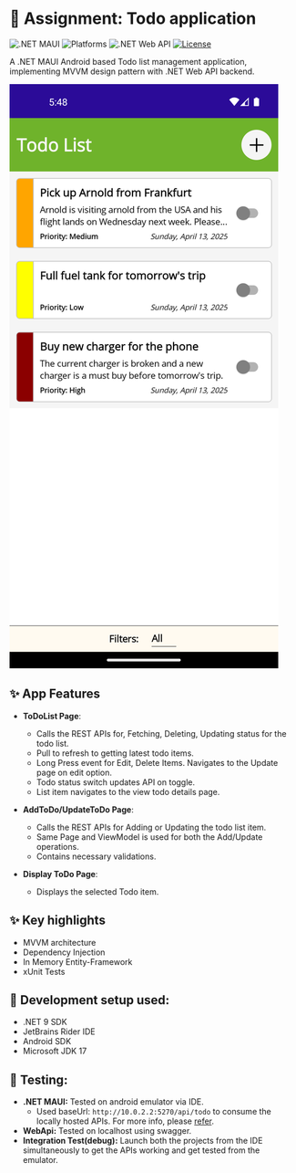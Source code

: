 # 📝 Assignment: Todo application

![.NET MAUI](https://img.shields.io/badge/.NET%20MAUI-5C2D91?logo=.net&logoColor=white)
![Platforms](https://img.shields.io/badge/platform-%20Android%20-lightgrey)
![.NET Web API](https://img.shields.io/badge/%20Web_API-5C2D91?logo=.net&logoColor=white)
[![License](https://img.shields.io/badge/license-MIT-blue)](LICENSE)

A .NET MAUI Android based Todo list management application, implementing MVVM design pattern with .NET Web API backend.

![Sample Todo List Screenshot](https://github.com/MayankPatil-25/ToDoSolution/blob/add-read-me/docs/Todo%20List.png)

## ✨ App Features

- **ToDoList Page**:
  - Calls the REST APIs for, Fetching, Deleting, Updating status for the todo list.
  - Pull to refresh to getting latest todo items.
  - Long Press event for Edit, Delete Items. Navigates to the Update page on edit option.
  - Todo status switch updates API on toggle.
  - List item navigates to the view todo details page.

- **AddToDo/UpdateToDo Page**:
  - Calls the REST APIs for Adding or Updating the todo list item.
  - Same Page and ViewModel is used for both the Add/Update operations.
  - Contains necessary validations.

- **Display ToDo Page**:
  - Displays the selected Todo item.

## ✨ Key highlights

  - MVVM architecture
  - Dependency Injection
  - In Memory Entity-Framework
  - xUnit Tests

## 🚀 Development setup used:
- .NET 9 SDK
- JetBrains Rider IDE
- Android SDK
- Microsoft JDK 17


## 🧪 Testing:

- **.NET MAUI:** Tested on android emulator via IDE.
  - Used baseUrl: `http://10.0.2.2:5270/api/todo` to consume the locally hosted APIs. For more info, please [refer](https://learn.microsoft.com/en-us/dotnet/maui/data-cloud/local-web-services?view=net-maui-9.0#android).
- **WebApi:** Tested on localhost using swagger.
- **Integration Test(debug):** Launch both the projects from the IDE simultaneously to get the APIs working and get tested from the emulator.
